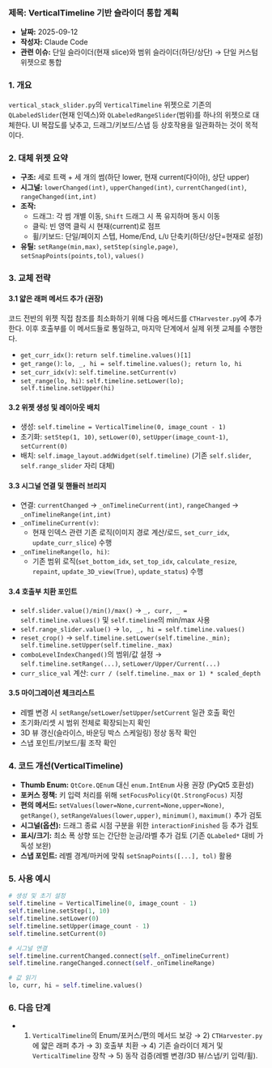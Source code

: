 ### 제목: VerticalTimeline 기반 슬라이더 통합 계획

- **날짜:** 2025-09-12
- **작성자:** Claude Code
- **관련 이슈:** 단일 슬라이더(현재 slice)와 범위 슬라이더(하단/상단) → 단일 커스텀 위젯으로 통합

### 1. 개요

`vertical_stack_slider.py`의 `VerticalTimeline` 위젯으로 기존의 `QLabeledSlider`(현재 인덱스)와 `QLabeledRangeSlider`(범위)를 하나의 위젯으로 대체한다. UI 복잡도를 낮추고, 드래그/키보드/스냅 등 상호작용을 일관화하는 것이 목적이다.

### 2. 대체 위젯 요약

- **구조:** 세로 트랙 + 세 개의 썸(하단 lower, 현재 current(다이아), 상단 upper)
- **시그널:** `lowerChanged(int)`, `upperChanged(int)`, `currentChanged(int)`, `rangeChanged(int,int)`
- **조작:**
  - 드래그: 각 썸 개별 이동, `Shift` 드래그 시 폭 유지하며 동시 이동
  - 클릭: 빈 영역 클릭 시 현재(current)로 점프
  - 휠/키보드: 단일/페이지 스텝, Home/End, `L`/`U` 단축키(하단/상단=현재로 설정)
- **유틸:** `setRange(min,max)`, `setStep(single,page)`, `setSnapPoints(points,tol)`, `values()`

### 3. 교체 전략

#### 3.1 얇은 래퍼 메서드 추가 (권장)

코드 전반의 위젯 직접 참조를 최소화하기 위해 다음 메서드를 `CTHarvester.py`에 추가한다. 이후 호출부를 이 메서드들로 통일하고, 마지막 단계에서 실제 위젯 교체를 수행한다.

- `get_curr_idx()`: `return self.timeline.values()[1]`
- `get_range()`: `lo, _, hi = self.timeline.values(); return lo, hi`
- `set_curr_idx(v)`: `self.timeline.setCurrent(v)`
- `set_range(lo, hi)`: `self.timeline.setLower(lo); self.timeline.setUpper(hi)`

#### 3.2 위젯 생성 및 레이아웃 배치

- 생성: `self.timeline = VerticalTimeline(0, image_count - 1)`
- 초기화: `setStep(1, 10)`, `setLower(0)`, `setUpper(image_count-1)`, `setCurrent(0)`
- 배치: `self.image_layout.addWidget(self.timeline)` (기존 `self.slider`, `self.range_slider` 자리 대체)

#### 3.3 시그널 연결 및 핸들러 브리지

- 연결: `currentChanged` → `_onTimelineCurrent(int)`, `rangeChanged` → `_onTimelineRange(int,int)`
- `_onTimelineCurrent(v)`:
  - 현재 인덱스 관련 기존 로직(이미지 경로 계산/로드, `set_curr_idx`, `update_curr_slice`) 수행
- `_onTimelineRange(lo, hi)`:
  - 기존 범위 로직(`set_bottom_idx`, `set_top_idx`, `calculate_resize`, `repaint`, `update_3D_view(True)`, `update_status`) 수행

#### 3.4 호출부 치환 포인트

- `self.slider.value()/min()/max()` → `_, curr, _ = self.timeline.values()` 및 `self.timeline`의 min/max 사용
- `self.range_slider.value()` → `lo, _, hi = self.timeline.values()`
- `reset_crop()` → `self.timeline.setLower(self.timeline._min); self.timeline.setUpper(self.timeline._max)`
- `comboLevelIndexChanged()`의 범위/값 설정 → `self.timeline.setRange(...)`, `setLower/Upper/Current(...)`
- `curr_slice_val` 계산: `curr / (self.timeline._max or 1) * scaled_depth`

#### 3.5 마이그레이션 체크리스트

- 레벨 변경 시 `setRange`/`setLower`/`setUpper`/`setCurrent` 일관 호출 확인
- 초기화/리셋 시 범위 전체로 확장되는지 확인
- 3D 뷰 갱신(슬라이스, 바운딩 박스 스케일링) 정상 동작 확인
- 스냅 포인트/키보드/휠 조작 확인

### 4. 코드 개선(VerticalTimeline)

- **Thumb Enum:** `QtCore.QEnum` 대신 `enum.IntEnum` 사용 권장 (PyQt5 호환성)
- **포커스 정책:** 키 입력 처리를 위해 `setFocusPolicy(Qt.StrongFocus)` 지정
- **편의 메서드:** `setValues(lower=None,current=None,upper=None)`, `getRange()`, `setRangeValues(lower,upper)`, `minimum()`, `maximum()` 추가 검토
- **시그널(옵션):** 드래그 종료 시점 구분을 위한 `interactionFinished` 등 추가 검토
- **표시/크기:** 최소 폭 상향 또는 간단한 눈금/라벨 추가 검토 (기존 `QLabeled*` 대비 가독성 보완)
- **스냅 포인트:** 레벨 경계/마커에 맞춰 `setSnapPoints([...], tol)` 활용

### 5. 사용 예시

```python
# 생성 및 초기 설정
self.timeline = VerticalTimeline(0, image_count - 1)
self.timeline.setStep(1, 10)
self.timeline.setLower(0)
self.timeline.setUpper(image_count - 1)
self.timeline.setCurrent(0)

# 시그널 연결
self.timeline.currentChanged.connect(self._onTimelineCurrent)
self.timeline.rangeChanged.connect(self._onTimelineRange)

# 값 읽기
lo, curr, hi = self.timeline.values()
```

### 6. 다음 단계

- 1) `VerticalTimeline`의 Enum/포커스/편의 메서드 보강 → 2) `CTHarvester.py`에 얇은 래퍼 추가 → 3) 호출부 치환 → 4) 기존 슬라이더 제거 및 `VerticalTimeline` 장착 → 5) 동작 검증(레벨 변경/3D 뷰/스냅/키 입력/휠).
